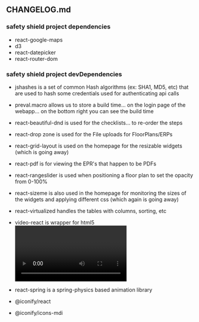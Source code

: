 ## CHANGELOG.md
### safety shield project dependencies
- react-google-maps
- d3
- react-datepicker
- react-router-dom

### safety shield project devDependencies
- jshashes is a set of common Hash algorithms (ex: SHA1, MD5, etc) that are used to hash some credentials used for authenticating api calls

- preval.macro allows us to store a build time... on the login page of the webapp... on the bottom right you can see the build time

- react-beautiful-dnd is used for the checklists... to re-order the steps

- react-drop zone is used for the File uploads for FloorPlans/ERPs

- react-grid-layout is used on the homepage for the resizable widgets (which is going away)

- react-pdf is for viewing the EPR's that happen to be PDFs

- react-rangeslider is used when positioning a floor plan to set the opacity from 0-100%

- react-sizeme is also used in the homepage for monitoring the sizes of the widgets and applying different css (which again is going away)

- react-virtualized handles the tables with columns, sorting, etc

- video-react is wrapper for html5 <video /> wrapper

- react-spring is a spring-physics based animation library

- @iconify/react

- @iconify/icons-mdi



